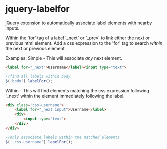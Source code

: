 jquery-labelfor
===============

jQuery extension to automatically associate label elements with nearby inputs.

Within the 'for' tag of a label '_next' or '_prev' to link either the next or previous html element. Add a css expression to the 'for' tag to search _within_ the next or previous element.

Examples:
Simple - This will associate _any_ next element.

```html
<label for="_next">Username</label><input type="text">
```

```javascript
//find all labels within body
$('body').labelFor();
```

Within - This will find elements matching the css expression following '_next' within the element immediately following the label.

```html
<div class='css-username'>
    <label for="_next input">Username</label>
    <div>
        <input type="text">
    </div>
</div>
```

```javascript
//only associate labels within the matched elements
$('.css-username').labelFor();
```